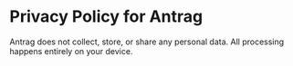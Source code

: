 # Privacy Policy for Antrag
Antrag does not collect, store, or share any personal data. All processing happens entirely on your device.
